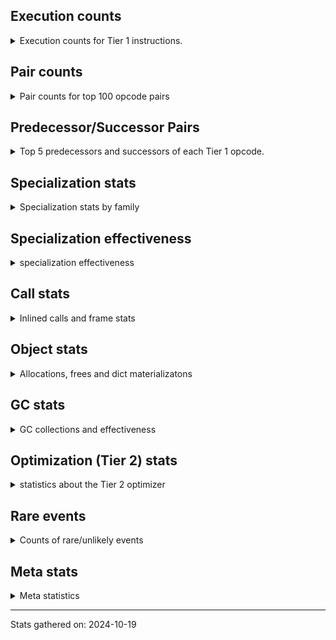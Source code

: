 ## Execution counts

<details>
<summary> Execution counts for Tier 1 instructions. </summary>


The "miss ratio" column shows the percentage of times the instruction
executed that it deoptimized. When this happens, the base unspecialized
instruction is not counted.

<table>
<thead>
<tr>
<th align="left">Name</th>
<th align="right">Base Count</th>
<th align="right">Head Count</th>
<th align="right">Change</th>
</tr>
</thead>
<tbody>
<tr>
<td align="left">CALL_BUILTIN_O</td>
<td align="right">79,769</td>
<td align="right">79,464</td>
<td align="right">-0.4%</td>
</tr>
<tr>
<td align="left">TO_BOOL_LIST</td>
<td align="right">61,683</td>
<td align="right">61,482</td>
<td align="right">-0.3%</td>
</tr>
<tr>
<td align="left">COMPARE_OP_FLOAT</td>
<td align="right">360,599</td>
<td align="right">359,479</td>
<td align="right">-0.3%</td>
</tr>
<tr>
<td align="left">BINARY_OP_MULTIPLY_FLOAT</td>
<td align="right">12,766</td>
<td align="right">12,733</td>
<td align="right">-0.3%</td>
</tr>
<tr>
<td align="left">BINARY_SUBSCR_LIST_INT</td>
<td align="right">110,655</td>
<td align="right">110,469</td>
<td align="right">-0.2%</td>
</tr>
<tr>
<td align="left">CALL_BOUND_METHOD_EXACT_ARGS</td>
<td align="right">183,551</td>
<td align="right">183,726</td>
<td align="right">0.1%</td>
</tr>
<tr>
<td align="left">BINARY_OP_SUBTRACT_FLOAT</td>
<td align="right">85,602</td>
<td align="right">85,540</td>
<td align="right">-0.1%</td>
</tr>
<tr>
<td align="left">COMPARE_OP</td>
<td align="right">178,450</td>
<td align="right">178,348</td>
<td align="right">-0.1%</td>
</tr>
<tr>
<td align="left">CALL_ISINSTANCE</td>
<td align="right">2,238,049</td>
<td align="right">2,236,832</td>
<td align="right">-0.1%</td>
</tr>
<tr>
<td align="left">FOR_ITER_LIST</td>
<td align="right">1,007,938</td>
<td align="right">1,008,463</td>
<td align="right">0.1%</td>
</tr>
<tr>
<td align="left">LOAD_ATTR_SLOT</td>
<td align="right">4,313,707</td>
<td align="right">4,311,695</td>
<td align="right">-0.0%</td>
</tr>
<tr>
<td align="left">BINARY_OP_ADD_FLOAT</td>
<td align="right">121,547</td>
<td align="right">121,602</td>
<td align="right">0.0%</td>
</tr>
<tr>
<td align="left">CALL_LIST_APPEND</td>
<td align="right">267,038</td>
<td align="right">267,135</td>
<td align="right">0.0%</td>
</tr>
<tr>
<td align="left">CALL_BUILTIN_CLASS</td>
<td align="right">270,141</td>
<td align="right">270,217</td>
<td align="right">0.0%</td>
</tr>
<tr>
<td align="left">GET_ITER</td>
<td align="right">762,690</td>
<td align="right">762,901</td>
<td align="right">0.0%</td>
</tr>
<tr>
<td align="left">BINARY_OP_SUBTRACT_INT</td>
<td align="right">891,727</td>
<td align="right">891,481</td>
<td align="right">-0.0%</td>
</tr>
<tr>
<td align="left">FOR_ITER_RANGE</td>
<td align="right">490,879</td>
<td align="right">491,005</td>
<td align="right">0.0%</td>
</tr>
<tr>
<td align="left">INTERPRETER_EXIT</td>
<td align="right">5,284,254</td>
<td align="right">5,283,111</td>
<td align="right">-0.0%</td>
</tr>
<tr>
<td align="left">JUMP_FORWARD</td>
<td align="right">806,430</td>
<td align="right">806,603</td>
<td align="right">0.0%</td>
</tr>
<tr>
<td align="left">TO_BOOL_INT</td>
<td align="right">955,980</td>
<td align="right">956,184</td>
<td align="right">0.0%</td>
</tr>
<tr>
<td align="left">BINARY_OP</td>
<td align="right">1,183,659</td>
<td align="right">1,183,899</td>
<td align="right">0.0%</td>
</tr>
<tr>
<td align="left">CHECK_EXC_MATCH</td>
<td align="right">448,568</td>
<td align="right">448,658</td>
<td align="right">0.0%</td>
</tr>
<tr>
<td align="left">CALL_KW_NON_PY</td>
<td align="right">155,044</td>
<td align="right">155,071</td>
<td align="right">0.0%</td>
</tr>
<tr>
<td align="left">POP_EXCEPT</td>
<td align="right">458,673</td>
<td align="right">458,744</td>
<td align="right">0.0%</td>
</tr>
<tr>
<td align="left">UNPACK_SEQUENCE_TWO_TUPLE</td>
<td align="right">962,521</td>
<td align="right">962,668</td>
<td align="right">0.0%</td>
</tr>
<tr>
<td align="left">JUMP_BACKWARD_NO_INTERRUPT</td>
<td align="right">190,564</td>
<td align="right">190,593</td>
<td align="right">0.0%</td>
</tr>
<tr>
<td align="left">PUSH_EXC_INFO</td>
<td align="right">458,833</td>
<td align="right">458,902</td>
<td align="right">0.0%</td>
</tr>
<tr>
<td align="left">TO_BOOL</td>
<td align="right">1,348,429</td>
<td align="right">1,348,620</td>
<td align="right">0.0%</td>
</tr>
<tr>
<td align="left">LOAD_GLOBAL_BUILTIN</td>
<td align="right">7,581,271</td>
<td align="right">7,580,329</td>
<td align="right">-0.0%</td>
</tr>
<tr>
<td align="left">STORE_FAST_STORE_FAST</td>
<td align="right">1,203,761</td>
<td align="right">1,203,908</td>
<td align="right">0.0%</td>
</tr>
<tr>
<td align="left">CALL_LEN</td>
<td align="right">1,162,557</td>
<td align="right">1,162,693</td>
<td align="right">0.0%</td>
</tr>
<tr>
<td align="left">LOAD_GLOBAL_MODULE</td>
<td align="right">11,094,776</td>
<td align="right">11,093,538</td>
<td align="right">-0.0%</td>
</tr>
<tr>
<td align="left">LOAD_SPECIAL</td>
<td align="right">504,768</td>
<td align="right">504,822</td>
<td align="right">0.0%</td>
</tr>
<tr>
<td align="left">JUMP_BACKWARD</td>
<td align="right">2,135,854</td>
<td align="right">2,136,079</td>
<td align="right">0.0%</td>
</tr>
<tr>
<td align="left">DELETE_FAST</td>
<td align="right">238,604</td>
<td align="right">238,629</td>
<td align="right">0.0%</td>
</tr>
<tr>
<td align="left">TO_BOOL_BOOL</td>
<td align="right">9,989,068</td>
<td align="right">9,988,131</td>
<td align="right">-0.0%</td>
</tr>
<tr>
<td align="left">RETURN_VALUE</td>
<td align="right">11,857,580</td>
<td align="right">11,856,487</td>
<td align="right">-0.0%</td>
</tr>
<tr>
<td align="left">BUILD_LIST</td>
<td align="right">1,235,805</td>
<td align="right">1,235,913</td>
<td align="right">0.0%</td>
</tr>
<tr>
<td align="left">STORE_FAST</td>
<td align="right">12,601,022</td>
<td align="right">12,602,049</td>
<td align="right">0.0%</td>
</tr>
<tr>
<td align="left">CALL_METHOD_DESCRIPTOR_FAST_WITH_KEYWORDS</td>
<td align="right">724,087</td>
<td align="right">724,142</td>
<td align="right">0.0%</td>
</tr>
<tr>
<td align="left">CALL_INTRINSIC_1</td>
<td align="right">663,678</td>
<td align="right">663,728</td>
<td align="right">0.0%</td>
</tr>
<tr>
<td align="left">LIST_EXTEND</td>
<td align="right">675,698</td>
<td align="right">675,748</td>
<td align="right">0.0%</td>
</tr>
<tr>
<td align="left">CALL_FUNCTION_EX</td>
<td align="right">1,083,562</td>
<td align="right">1,083,639</td>
<td align="right">0.0%</td>
</tr>
<tr>
<td align="left">LOAD_ATTR</td>
<td align="right">3,355,458</td>
<td align="right">3,355,669</td>
<td align="right">0.0%</td>
</tr>
<tr>
<td align="left">NOP</td>
<td align="right">3,903,745</td>
<td align="right">3,903,974</td>
<td align="right">0.0%</td>
</tr>
<tr>
<td align="left">SWAP</td>
<td align="right">2,134,668</td>
<td align="right">2,134,545</td>
<td align="right">-0.0%</td>
</tr>
<tr>
<td align="left">LOAD_ATTR_METHOD_NO_DICT</td>
<td align="right">5,412,170</td>
<td align="right">5,412,475</td>
<td align="right">0.0%</td>
</tr>
<tr>
<td align="left">MAKE_CELL</td>
<td align="right">428,327</td>
<td align="right">428,351</td>
<td align="right">0.0%</td>
</tr>
<tr>
<td align="left">POP_JUMP_IF_FALSE</td>
<td align="right">15,279,788</td>
<td align="right">15,278,953</td>
<td align="right">-0.0%</td>
</tr>
<tr>
<td align="left">LOAD_DEREF</td>
<td align="right">2,112,149</td>
<td align="right">2,112,263</td>
<td align="right">0.0%</td>
</tr>
<tr>
<td align="left">POP_JUMP_IF_TRUE</td>
<td align="right">4,694,260</td>
<td align="right">4,694,492</td>
<td align="right">0.0%</td>
</tr>
<tr>
<td align="left">LOAD_ATTR_MODULE</td>
<td align="right">3,189,222</td>
<td align="right">3,189,066</td>
<td align="right">-0.0%</td>
</tr>
<tr>
<td align="left">COPY_FREE_VARS</td>
<td align="right">774,592</td>
<td align="right">774,629</td>
<td align="right">0.0%</td>
</tr>
<tr>
<td align="left">FOR_ITER</td>
<td align="right">465,435</td>
<td align="right">465,457</td>
<td align="right">0.0%</td>
</tr>
<tr>
<td align="left">CALL_PY_GENERAL</td>
<td align="right">1,185,828</td>
<td align="right">1,185,882</td>
<td align="right">0.0%</td>
</tr>
<tr>
<td align="left">RETURN_CONST</td>
<td align="right">7,961,653</td>
<td align="right">7,961,972</td>
<td align="right">0.0%</td>
</tr>
<tr>
<td align="left">POP_TOP</td>
<td align="right">10,314,806</td>
<td align="right">10,315,209</td>
<td align="right">0.0%</td>
</tr>
<tr>
<td align="left">PUSH_NULL</td>
<td align="right">3,574,869</td>
<td align="right">3,574,735</td>
<td align="right">-0.0%</td>
</tr>
<tr>
<td align="left">RESUME_CHECK</td>
<td align="right">20,363,827</td>
<td align="right">20,363,086</td>
<td align="right">-0.0%</td>
</tr>
<tr>
<td align="left">CALL_METHOD_DESCRIPTOR_FAST</td>
<td align="right">1,326,029</td>
<td align="right">1,326,071</td>
<td align="right">0.0%</td>
</tr>
<tr>
<td align="left">LOAD_ATTR_METHOD_WITH_VALUES</td>
<td align="right">11,471,091</td>
<td align="right">11,471,411</td>
<td align="right">0.0%</td>
</tr>
<tr>
<td align="left">STORE_ATTR_INSTANCE_VALUE</td>
<td align="right">8,185,909</td>
<td align="right">8,185,712</td>
<td align="right">-0.0%</td>
</tr>
<tr>
<td align="left">BINARY_OP_ADD_INT</td>
<td align="right">1,126,524</td>
<td align="right">1,126,551</td>
<td align="right">0.0%</td>
</tr>
<tr>
<td align="left">BINARY_SUBSCR_DICT</td>
<td align="right">902,874</td>
<td align="right">902,895</td>
<td align="right">0.0%</td>
</tr>
<tr>
<td align="left">SET_FUNCTION_ATTRIBUTE</td>
<td align="right">216,203</td>
<td align="right">216,198</td>
<td align="right">-0.0%</td>
</tr>
<tr>
<td align="left">LOAD_FAST</td>
<td align="right">80,442,923</td>
<td align="right">80,441,069</td>
<td align="right">-0.0%</td>
</tr>
<tr>
<td align="left">CALL_BUILTIN_FAST_WITH_KEYWORDS</td>
<td align="right">349,829</td>
<td align="right">349,837</td>
<td align="right">0.0%</td>
</tr>
<tr>
<td align="left">STORE_ATTR_SLOT</td>
<td align="right">3,640,725</td>
<td align="right">3,640,802</td>
<td align="right">0.0%</td>
</tr>
<tr>
<td align="left">CALL_METHOD_DESCRIPTOR_NOARGS</td>
<td align="right">2,076,324</td>
<td align="right">2,076,367</td>
<td align="right">0.0%</td>
</tr>
<tr>
<td align="left">BUILD_TUPLE</td>
<td align="right">1,406,403</td>
<td align="right">1,406,432</td>
<td align="right">0.0%</td>
</tr>
<tr>
<td align="left">COPY</td>
<td align="right">2,796,940</td>
<td align="right">2,796,887</td>
<td align="right">-0.0%</td>
</tr>
<tr>
<td align="left">CALL_PY_EXACT_ARGS</td>
<td align="right">12,077,007</td>
<td align="right">12,077,210</td>
<td align="right">0.0%</td>
</tr>
<tr>
<td align="left">LOAD_FAST_LOAD_FAST</td>
<td align="right">10,403,229</td>
<td align="right">10,403,377</td>
<td align="right">0.0%</td>
</tr>
<tr>
<td align="left">POP_JUMP_IF_NOT_NONE</td>
<td align="right">1,731,184</td>
<td align="right">1,731,160</td>
<td align="right">-0.0%</td>
</tr>
<tr>
<td align="left">COMPARE_OP_INT</td>
<td align="right">3,683,306</td>
<td align="right">3,683,356</td>
<td align="right">0.0%</td>
</tr>
<tr>
<td align="left">CALL_NON_PY_GENERAL</td>
<td align="right">4,969,753</td>
<td align="right">4,969,687</td>
<td align="right">-0.0%</td>
</tr>
<tr>
<td align="left">MAKE_FUNCTION</td>
<td align="right">420,363</td>
<td align="right">420,358</td>
<td align="right">-0.0%</td>
</tr>
<tr>
<td align="left">LOAD_ATTR_INSTANCE_VALUE</td>
<td align="right">28,225,902</td>
<td align="right">28,225,634</td>
<td align="right">-0.0%</td>
</tr>
<tr>
<td align="left">LOAD_ATTR_CLASS_WITH_METACLASS_CHECK</td>
<td align="right">326,967</td>
<td align="right">326,970</td>
<td align="right">0.0%</td>
</tr>
<tr>
<td align="left">TO_BOOL_NONE</td>
<td align="right">1,428,468</td>
<td align="right">1,428,455</td>
<td align="right">-0.0%</td>
</tr>
<tr>
<td align="left">CALL_METHOD_DESCRIPTOR_O</td>
<td align="right">971,710</td>
<td align="right">971,702</td>
<td align="right">-0.0%</td>
</tr>
<tr>
<td align="left">POP_JUMP_IF_NONE</td>
<td align="right">5,708,394</td>
<td align="right">5,708,413</td>
<td align="right">0.0%</td>
</tr>
<tr>
<td align="left">LOAD_CONST</td>
<td align="right">17,068,834</td>
<td align="right">17,068,874</td>
<td align="right">0.0%</td>
</tr>
<tr>
<td align="left">CALL_BUILTIN_FAST</td>
<td align="right">1,763,080</td>
<td align="right">1,763,080</td>
<td align="right">0.0%</td>
</tr>
<tr>
<td align="left">BUILD_MAP</td>
<td align="right">804,800</td>
<td align="right">804,800</td>
<td align="right">0.0%</td>
</tr>
<tr>
<td align="left">LOAD_ATTR_CLASS</td>
<td align="right">769,420</td>
<td align="right">769,420</td>
<td align="right">0.0%</td>
</tr>
<tr>
<td align="left">IS_OP</td>
<td align="right">676,360</td>
<td align="right">676,360</td>
<td align="right">0.0%</td>
</tr>
<tr>
<td align="left">CONTAINS_OP</td>
<td align="right">655,180</td>
<td align="right">655,180</td>
<td align="right">0.0%</td>
</tr>
<tr>
<td align="left">YIELD_VALUE</td>
<td align="right">576,300</td>
<td align="right">576,300</td>
<td align="right">0.0%</td>
</tr>
<tr>
<td align="left">STORE_SUBSCR_DICT</td>
<td align="right">565,280</td>
<td align="right">565,280</td>
<td align="right">0.0%</td>
</tr>
<tr>
<td align="left">BINARY_SUBSCR</td>
<td align="right">558,620</td>
<td align="right">558,620</td>
<td align="right">0.0%</td>
</tr>
<tr>
<td align="left">STORE_ATTR</td>
<td align="right">540,380</td>
<td align="right">540,380</td>
<td align="right">0.0%</td>
</tr>
<tr>
<td align="left">GET_AWAITABLE</td>
<td align="right">480,000</td>
<td align="right">480,000</td>
<td align="right">0.0%</td>
</tr>
<tr>
<td align="left">DICT_MERGE</td>
<td align="right">479,560</td>
<td align="right">479,560</td>
<td align="right">0.0%</td>
</tr>
<tr>
<td align="left">END_SEND</td>
<td align="right">468,000</td>
<td align="right">468,000</td>
<td align="right">0.0%</td>
</tr>
<tr>
<td align="left">BINARY_SUBSCR_GETITEM</td>
<td align="right">420,620</td>
<td align="right">420,620</td>
<td align="right">0.0%</td>
</tr>
<tr>
<td align="left">BINARY_SLICE</td>
<td align="right">409,020</td>
<td align="right">409,020</td>
<td align="right">0.0%</td>
</tr>
<tr>
<td align="left">LOAD_ATTR_NONDESCRIPTOR_WITH_VALUES</td>
<td align="right">383,840</td>
<td align="right">383,840</td>
<td align="right">0.0%</td>
</tr>
<tr>
<td align="left">SEND</td>
<td align="right">350,220</td>
<td align="right">350,220</td>
<td align="right">0.0%</td>
</tr>
<tr>
<td align="left">EXIT_INIT_CHECK</td>
<td align="right">348,900</td>
<td align="right">348,900</td>
<td align="right">0.0%</td>
</tr>
<tr>
<td align="left">CALL_ALLOC_AND_ENTER_INIT</td>
<td align="right">348,900</td>
<td align="right">348,900</td>
<td align="right">0.0%</td>
</tr>
<tr>
<td align="left">RETURN_GENERATOR</td>
<td align="right">348,340</td>
<td align="right">348,340</td>
<td align="right">0.0%</td>
</tr>
<tr>
<td align="left">CALL_KW_PY</td>
<td align="right">324,460</td>
<td align="right">324,460</td>
<td align="right">0.0%</td>
</tr>
<tr>
<td align="left">SEND_GEN</td>
<td align="right">299,800</td>
<td align="right">299,800</td>
<td align="right">0.0%</td>
</tr>
<tr>
<td align="left">TO_BOOL_STR</td>
<td align="right">290,940</td>
<td align="right">290,940</td>
<td align="right">0.0%</td>
</tr>
<tr>
<td align="left">COMPARE_OP_STR</td>
<td align="right">278,200</td>
<td align="right">278,200</td>
<td align="right">0.0%</td>
</tr>
<tr>
<td align="left">FOR_ITER_GEN</td>
<td align="right">275,940</td>
<td align="right">275,940</td>
<td align="right">0.0%</td>
</tr>
<tr>
<td align="left">STORE_SUBSCR</td>
<td align="right">242,960</td>
<td align="right">242,960</td>
<td align="right">0.0%</td>
</tr>
<tr>
<td align="left">BINARY_OP_ADD_UNICODE</td>
<td align="right">228,920</td>
<td align="right">228,920</td>
<td align="right">0.0%</td>
</tr>
<tr>
<td align="left">STORE_FAST_LOAD_FAST</td>
<td align="right">218,700</td>
<td align="right">218,700</td>
<td align="right">0.0%</td>
</tr>
<tr>
<td align="left">EXTENDED_ARG</td>
<td align="right">206,340</td>
<td align="right">206,340</td>
<td align="right">0.0%</td>
</tr>
<tr>
<td align="left">BINARY_SUBSCR_TUPLE_INT</td>
<td align="right">205,360</td>
<td align="right">205,360</td>
<td align="right">0.0%</td>
</tr>
<tr>
<td align="left">CALL_TYPE_1</td>
<td align="right">204,420</td>
<td align="right">204,420</td>
<td align="right">0.0%</td>
</tr>
<tr>
<td align="left">LOAD_SUPER_ATTR_METHOD</td>
<td align="right">191,580</td>
<td align="right">191,580</td>
<td align="right">0.0%</td>
</tr>
<tr>
<td align="left">CONTAINS_OP_SET</td>
<td align="right">169,700</td>
<td align="right">169,700</td>
<td align="right">0.0%</td>
</tr>
<tr>
<td align="left">LOAD_ATTR_WITH_HINT</td>
<td align="right">143,960</td>
<td align="right">143,960</td>
<td align="right">0.0%</td>
</tr>
<tr>
<td align="left">DELETE_SUBSCR</td>
<td align="right">132,500</td>
<td align="right">132,500</td>
<td align="right">0.0%</td>
</tr>
<tr>
<td align="left">FOR_ITER_TUPLE</td>
<td align="right">123,340</td>
<td align="right">123,340</td>
<td align="right">0.0%</td>
</tr>
<tr>
<td align="left">STORE_DEREF</td>
<td align="right">121,760</td>
<td align="right">121,760</td>
<td align="right">0.0%</td>
</tr>
<tr>
<td align="left">LOAD_ATTR_PROPERTY</td>
<td align="right">120,700</td>
<td align="right">120,700</td>
<td align="right">0.0%</td>
</tr>
<tr>
<td align="left">LOAD_SUPER_ATTR_ATTR</td>
<td align="right">119,980</td>
<td align="right">119,980</td>
<td align="right">0.0%</td>
</tr>
<tr>
<td align="left">UNPACK_SEQUENCE_LIST</td>
<td align="right">119,960</td>
<td align="right">119,960</td>
<td align="right">0.0%</td>
</tr>
<tr>
<td align="left">CONTAINS_OP_DICT</td>
<td align="right">108,960</td>
<td align="right">108,960</td>
<td align="right">0.0%</td>
</tr>
<tr>
<td align="left">BINARY_SUBSCR_STR_INT</td>
<td align="right">108,800</td>
<td align="right">108,800</td>
<td align="right">0.0%</td>
</tr>
<tr>
<td align="left">LOAD_FAST_CHECK</td>
<td align="right">96,800</td>
<td align="right">96,800</td>
<td align="right">0.0%</td>
</tr>
<tr>
<td align="left">UNPACK_SEQUENCE_TUPLE</td>
<td align="right">84,380</td>
<td align="right">84,380</td>
<td align="right">0.0%</td>
</tr>
<tr>
<td align="left">BUILD_SLICE</td>
<td align="right">84,000</td>
<td align="right">84,000</td>
<td align="right">0.0%</td>
</tr>
<tr>
<td align="left">LOAD_FAST_AND_CLEAR</td>
<td align="right">73,440</td>
<td align="right">73,440</td>
<td align="right">0.0%</td>
</tr>
<tr>
<td align="left">RERAISE</td>
<td align="right">72,020</td>
<td align="right">72,020</td>
<td align="right">0.0%</td>
</tr>
<tr>
<td align="left">FORMAT_SIMPLE</td>
<td align="right">60,320</td>
<td align="right">60,320</td>
<td align="right">0.0%</td>
</tr>
<tr>
<td align="left">CONVERT_VALUE</td>
<td align="right">60,320</td>
<td align="right">60,320</td>
<td align="right">0.0%</td>
</tr>
<tr>
<td align="left">UNARY_INVERT</td>
<td align="right">60,180</td>
<td align="right">60,180</td>
<td align="right">0.0%</td>
</tr>
<tr>
<td align="left">END_FOR</td>
<td align="right">59,980</td>
<td align="right">59,980</td>
<td align="right">0.0%</td>
</tr>
<tr>
<td align="left">CALL</td>
<td align="right">54,760</td>
<td align="right">54,760</td>
<td align="right">0.0%</td>
</tr>
<tr>
<td align="left">TO_BOOL_ALWAYS_TRUE</td>
<td align="right">48,300</td>
<td align="right">48,300</td>
<td align="right">0.0%</td>
</tr>
<tr>
<td align="left">CALL_BOUND_METHOD_GENERAL</td>
<td align="right">35,260</td>
<td align="right">35,260</td>
<td align="right">0.0%</td>
</tr>
<tr>
<td align="left">LOAD_GLOBAL</td>
<td align="right">28,740</td>
<td align="right">28,740</td>
<td align="right">0.0%</td>
</tr>
<tr>
<td align="left">BUILD_STRING</td>
<td align="right">24,160</td>
<td align="right">24,160</td>
<td align="right">0.0%</td>
</tr>
<tr>
<td align="left">RAISE_VARARGS</td>
<td align="right">24,120</td>
<td align="right">24,120</td>
<td align="right">0.0%</td>
</tr>
<tr>
<td align="left">LOAD_ATTR_METHOD_LAZY_DICT</td>
<td align="right">24,060</td>
<td align="right">24,060</td>
<td align="right">0.0%</td>
</tr>
<tr>
<td align="left">LIST_APPEND</td>
<td align="right">14,060</td>
<td align="right">14,060</td>
<td align="right">0.0%</td>
</tr>
<tr>
<td align="left">UNPACK_SEQUENCE</td>
<td align="right">13,980</td>
<td align="right">13,980</td>
<td align="right">0.0%</td>
</tr>
<tr>
<td align="left">UNARY_NOT</td>
<td align="right">12,140</td>
<td align="right">12,140</td>
<td align="right">0.0%</td>
</tr>
<tr>
<td align="left">BINARY_OP_MULTIPLY_INT</td>
<td align="right">12,080</td>
<td align="right">12,080</td>
<td align="right">0.0%</td>
</tr>
<tr>
<td align="left">BUILD_SET</td>
<td align="right">12,020</td>
<td align="right">12,020</td>
<td align="right">0.0%</td>
</tr>
<tr>
<td align="left">RESUME</td>
<td align="right">9,440</td>
<td align="right">9,440</td>
<td align="right">0.0%</td>
</tr>
<tr>
<td align="left">STORE_NAME</td>
<td align="right">5,940</td>
<td align="right">5,940</td>
<td align="right">0.0%</td>
</tr>
<tr>
<td align="left">CALL_KW</td>
<td align="right">1,560</td>
<td align="right">1,560</td>
<td align="right">0.0%</td>
</tr>
<tr>
<td align="left">IMPORT_FROM</td>
<td align="right">1,320</td>
<td align="right">1,320</td>
<td align="right">0.0%</td>
</tr>
<tr>
<td align="left">IMPORT_NAME</td>
<td align="right">1,300</td>
<td align="right">1,300</td>
<td align="right">0.0%</td>
</tr>
<tr>
<td align="left">LOAD_NAME</td>
<td align="right">1,140</td>
<td align="right">1,140</td>
<td align="right">0.0%</td>
</tr>
<tr>
<td align="left">LOAD_SUPER_ATTR</td>
<td align="right">820</td>
<td align="right">820</td>
<td align="right">0.0%</td>
</tr>
<tr>
<td align="left">CALL_STR_1</td>
<td align="right">460</td>
<td align="right">460</td>
<td align="right">0.0%</td>
</tr>
<tr>
<td align="left">LOAD_BUILD_CLASS</td>
<td align="right">280</td>
<td align="right">280</td>
<td align="right">0.0%</td>
</tr>
<tr>
<td align="left">LOAD_LOCALS</td>
<td align="right">260</td>
<td align="right">260</td>
<td align="right">0.0%</td>
</tr>
<tr>
<td align="left">STORE_SUBSCR_LIST_INT</td>
<td align="right">240</td>
<td align="right">240</td>
<td align="right">0.0%</td>
</tr>
<tr>
<td align="left">CALL_TUPLE_1</td>
<td align="right">160</td>
<td align="right">160</td>
<td align="right">0.0%</td>
</tr>
<tr>
<td align="left">BINARY_OP_INPLACE_ADD_UNICODE</td>
<td align="right">100</td>
<td align="right">100</td>
<td align="right">0.0%</td>
</tr>
<tr>
<td align="left">STORE_GLOBAL</td>
<td align="right">60</td>
<td align="right">60</td>
<td align="right">0.0%</td>
</tr>
<tr>
<td align="left">SET_UPDATE</td>
<td align="right">20</td>
<td align="right">20</td>
<td align="right">0.0%</td>
</tr>
</tbody>
</table>


</details>

## Pair counts

<details>
<summary> Pair counts for top 100 opcode pairs </summary>


Pairs of specialized operations that deoptimize and are then followed by
the corresponding unspecialized instruction are not counted as pairs.

Not included in comparative output.


</details>

## Predecessor/Successor Pairs

<details>
<summary> Top 5 predecessors and successors of each Tier 1 opcode. </summary>


This does not include the unspecialized instructions that occur after a
specialized instruction deoptimizes.

Not included in comparative output.


</details>

## Specialization stats

<details>
<summary> Specialization stats by family </summary>

### BINARY_OP

<details>
<summary> specialization stats for BINARY_OP family </summary>

<table>
<thead>
<tr>
<th align="left">Kind</th>
<th align="right">Base Count</th>
<th align="right">Base Ratio</th>
<th align="right">Head Count</th>
<th align="right">Head Ratio</th>
<th align="right">Change</th>
</tr>
</thead>
<tbody>
<tr>
<td align="left">
deferred
<details>
<summary>ⓘ</summary>

Lists the number of "deferred" (i.e. not specialized) instructions executed.
</details>
</td>
<td align="right">1,174,919</td>
<td align="right">32.1%</td>
<td align="right">1,175,162</td>
<td align="right">32.1%</td>
<td align="right">0.0%</td>
</tr>
<tr>
<td align="left">
hit
<details>
<summary>ⓘ</summary>

Specialized instructions that complete.
</details>
</td>
<td align="right">2,479,266</td>
<td align="right">67.7%</td>
<td align="right">2,479,007</td>
<td align="right">67.7%</td>
<td align="right">-0.0%</td>
</tr>
</tbody>
</table>

<table>
<thead>
<tr>
<th align="left">Success</th>
<th align="right">Base Count</th>
<th align="right">Base Ratio</th>
<th align="right">Head Count</th>
<th align="right">Head Ratio</th>
<th align="right">Change</th>
</tr>
</thead>
<tbody>
<tr>
<td align="left">Failure</td>
<td align="right">7,780</td>
<td align="right">89.0%</td>
<td align="right">7,777</td>
<td align="right">89.0%</td>
<td align="right">-0.0%</td>
</tr>
<tr>
<td align="left">Success</td>
<td align="right">960</td>
<td align="right">11.0%</td>
<td align="right">960</td>
<td align="right">11.0%</td>
<td align="right">0.0%</td>
</tr>
</tbody>
</table>

<table>
<thead>
<tr>
<th align="left">Failure kind</th>
<th align="right">Base Count</th>
<th align="right">Base Ratio</th>
<th align="right">Head Count</th>
<th align="right">Head Ratio</th>
<th align="right">Change</th>
</tr>
</thead>
<tbody>
<tr>
<td align="left">multiply different types</td>
<td align="right">80</td>
<td align="right">1.0%</td>
<td align="right">78</td>
<td align="right">1.0%</td>
<td align="right">-2.5%</td>
</tr>
<tr>
<td align="left">add different types</td>
<td align="right">440</td>
<td align="right">5.7%</td>
<td align="right">439</td>
<td align="right">5.6%</td>
<td align="right">-0.2%</td>
</tr>
<tr>
<td align="left">and int</td>
<td align="right">3,560</td>
<td align="right">45.8%</td>
<td align="right">3,560</td>
<td align="right">45.8%</td>
<td align="right">0.0%</td>
</tr>
<tr>
<td align="left">add other</td>
<td align="right">1,260</td>
<td align="right">16.2%</td>
<td align="right">1,260</td>
<td align="right">16.2%</td>
<td align="right">0.0%</td>
</tr>
<tr>
<td align="left">or</td>
<td align="right">1,240</td>
<td align="right">15.9%</td>
<td align="right">1,240</td>
<td align="right">15.9%</td>
<td align="right">0.0%</td>
</tr>
<tr>
<td align="left">remainder</td>
<td align="right">880</td>
<td align="right">11.3%</td>
<td align="right">880</td>
<td align="right">11.3%</td>
<td align="right">0.0%</td>
</tr>
<tr>
<td align="left">floor divide</td>
<td align="right">180</td>
<td align="right">2.3%</td>
<td align="right">180</td>
<td align="right">2.3%</td>
<td align="right">0.0%</td>
</tr>
<tr>
<td align="left">true divide other</td>
<td align="right">140</td>
<td align="right">1.8%</td>
<td align="right">140</td>
<td align="right">1.8%</td>
<td align="right">0.0%</td>
</tr>
</tbody>
</table>


</details>

### BINARY_SLICE

<details>
<summary> specialization stats for BINARY_SLICE family </summary>

<table>
<thead>
<tr>
<th align="left">Kind</th>
<th align="right">Base Count</th>
<th align="right">Base Ratio</th>
<th align="right">Head Count</th>
<th align="right">Head Ratio</th>
<th align="right">Change</th>
</tr>
</thead>
<tbody>
<tr>
<td align="left">
deferred
<details>
<summary>ⓘ</summary>

Lists the number of "deferred" (i.e. not specialized) instructions executed.
</details>
</td>
<td align="right">409,020</td>
<td align="right">100.0%</td>
<td align="right">409,020</td>
<td align="right">100.0%</td>
<td align="right">0.0%</td>
</tr>
</tbody>
</table>


</details>

### BINARY_SUBSCR

<details>
<summary> specialization stats for BINARY_SUBSCR family </summary>

<table>
<thead>
<tr>
<th align="left">Kind</th>
<th align="right">Base Count</th>
<th align="right">Base Ratio</th>
<th align="right">Head Count</th>
<th align="right">Head Ratio</th>
<th align="right">Change</th>
</tr>
</thead>
<tbody>
<tr>
<td align="left">
hit
<details>
<summary>ⓘ</summary>

Specialized instructions that complete.
</details>
</td>
<td align="right">1,746,529</td>
<td align="right">75.7%</td>
<td align="right">1,746,364</td>
<td align="right">75.7%</td>
<td align="right">-0.0%</td>
</tr>
<tr>
<td align="left">
deferred
<details>
<summary>ⓘ</summary>

Lists the number of "deferred" (i.e. not specialized) instructions executed.
</details>
</td>
<td align="right">554,500</td>
<td align="right">24.0%</td>
<td align="right">554,500</td>
<td align="right">24.0%</td>
<td align="right">0.0%</td>
</tr>
<tr>
<td align="left">
miss
<details>
<summary>ⓘ</summary>

Specialized instructions that deopt.
</details>
</td>
<td align="right">1,780</td>
<td align="right">0.1%</td>
<td align="right">1,780</td>
<td align="right">0.1%</td>
<td align="right">0.0%</td>
</tr>
</tbody>
</table>

<table>
<thead>
<tr>
<th align="left">Success</th>
<th align="right">Base Count</th>
<th align="right">Base Ratio</th>
<th align="right">Head Count</th>
<th align="right">Head Ratio</th>
<th align="right">Change</th>
</tr>
</thead>
<tbody>
<tr>
<td align="left">Success</td>
<td align="right">980</td>
<td align="right">23.7%</td>
<td align="right">980</td>
<td align="right">23.7%</td>
<td align="right">0.0%</td>
</tr>
<tr>
<td align="left">Failure</td>
<td align="right">3,160</td>
<td align="right">76.3%</td>
<td align="right">3,160</td>
<td align="right">76.3%</td>
<td align="right">0.0%</td>
</tr>
</tbody>
</table>

<table>
<thead>
<tr>
<th align="left">Failure kind</th>
<th align="right">Base Count</th>
<th align="right">Base Ratio</th>
<th align="right">Head Count</th>
<th align="right">Head Ratio</th>
<th align="right">Change</th>
</tr>
</thead>
<tbody>
<tr>
<td align="left">buffer int</td>
<td align="right">2,460</td>
<td align="right">77.8%</td>
<td align="right">2,460</td>
<td align="right">77.8%</td>
<td align="right">0.0%</td>
</tr>
<tr>
<td align="left">string slice</td>
<td align="right">260</td>
<td align="right">8.2%</td>
<td align="right">260</td>
<td align="right">8.2%</td>
<td align="right">0.0%</td>
</tr>
<tr>
<td align="left">list slice</td>
<td align="right">220</td>
<td align="right">7.0%</td>
<td align="right">220</td>
<td align="right">7.0%</td>
<td align="right">0.0%</td>
</tr>
<tr>
<td align="left">other</td>
<td align="right">160</td>
<td align="right">5.1%</td>
<td align="right">160</td>
<td align="right">5.1%</td>
<td align="right">0.0%</td>
</tr>
<tr>
<td align="left">tuple slice</td>
<td align="right">60</td>
<td align="right">1.9%</td>
<td align="right">60</td>
<td align="right">1.9%</td>
<td align="right">0.0%</td>
</tr>
</tbody>
</table>


</details>

### CALL

<details>
<summary> specialization stats for CALL family </summary>

<table>
<thead>
<tr>
<th align="left">Kind</th>
<th align="right">Base Count</th>
<th align="right">Base Ratio</th>
<th align="right">Head Count</th>
<th align="right">Head Ratio</th>
<th align="right">Change</th>
</tr>
</thead>
<tbody>
<tr>
<td align="left">
miss
<details>
<summary>ⓘ</summary>

Specialized instructions that deopt.
</details>
</td>
<td align="right">260,672</td>
<td align="right">1.1%</td>
<td align="right">260,481</td>
<td align="right">1.1%</td>
<td align="right">-0.1%</td>
</tr>
<tr>
<td align="left">
hit
<details>
<summary>ⓘ</summary>

Specialized instructions that complete.
</details>
</td>
<td align="right">23,970,684</td>
<td align="right">98.7%</td>
<td align="right">23,970,352</td>
<td align="right">98.7%</td>
<td align="right">-0.0%</td>
</tr>
<tr>
<td align="left">
deferred
<details>
<summary>ⓘ</summary>

Lists the number of "deferred" (i.e. not specialized) instructions executed.
</details>
</td>
<td align="right">34,040</td>
<td align="right">0.1%</td>
<td align="right">34,040</td>
<td align="right">0.1%</td>
<td align="right">0.0%</td>
</tr>
</tbody>
</table>

<table>
<thead>
<tr>
<th align="left">Success</th>
<th align="right">Base Count</th>
<th align="right">Base Ratio</th>
<th align="right">Head Count</th>
<th align="right">Head Ratio</th>
<th align="right">Change</th>
</tr>
</thead>
<tbody>
<tr>
<td align="left">Success</td>
<td align="right">26,139</td>
<td align="right">99.4%</td>
<td align="right">26,131</td>
<td align="right">99.4%</td>
<td align="right">-0.0%</td>
</tr>
<tr>
<td align="left">Failure</td>
<td align="right">160</td>
<td align="right">0.6%</td>
<td align="right">160</td>
<td align="right">0.6%</td>
<td align="right">0.0%</td>
</tr>
</tbody>
</table>

<table>
<thead>
<tr>
<th align="left">Failure kind</th>
<th align="right">Base Count</th>
<th align="right">Base Ratio</th>
<th align="right">Head Count</th>
<th align="right">Head Ratio</th>
<th align="right">Change</th>
</tr>
</thead>
<tbody>
<tr>
<td align="left">out of versions</td>
<td align="right">160</td>
<td align="right">100.0%</td>
<td align="right">160</td>
<td align="right">100.0%</td>
<td align="right">0.0%</td>
</tr>
<tr>
<td align="left">init not inline values</td>
<td align="right">80</td>
<td align="right">50.0%</td>
<td align="right">80</td>
<td align="right">50.0%</td>
<td align="right">0.0%</td>
</tr>
<tr>
<td align="left">init not python</td>
<td align="right">20</td>
<td align="right">12.5%</td>
<td align="right">20</td>
<td align="right">12.5%</td>
<td align="right">0.0%</td>
</tr>
<tr>
<td align="left">init not simple</td>
<td align="right">20</td>
<td align="right">12.5%</td>
<td align="right">20</td>
<td align="right">12.5%</td>
<td align="right">0.0%</td>
</tr>
</tbody>
</table>


</details>

### CALL_KW

<details>
<summary> specialization stats for CALL_KW family </summary>

<table>
<thead>
<tr>
<th align="left">Kind</th>
<th align="right">Base Count</th>
<th align="right">Base Ratio</th>
<th align="right">Head Count</th>
<th align="right">Head Ratio</th>
<th align="right">Change</th>
</tr>
</thead>
<tbody>
<tr>
<td align="left">
deferred
<details>
<summary>ⓘ</summary>

Lists the number of "deferred" (i.e. not specialized) instructions executed.
</details>
</td>
<td align="right">820</td>
<td align="right">52.6%</td>
<td align="right">820</td>
<td align="right">52.6%</td>
<td align="right">0.0%</td>
</tr>
</tbody>
</table>


</details>

### COMPARE_OP

<details>
<summary> specialization stats for COMPARE_OP family </summary>

<table>
<thead>
<tr>
<th align="left">Kind</th>
<th align="right">Base Count</th>
<th align="right">Base Ratio</th>
<th align="right">Head Count</th>
<th align="right">Head Ratio</th>
<th align="right">Change</th>
</tr>
</thead>
<tbody>
<tr>
<td align="left">
miss
<details>
<summary>ⓘ</summary>

Specialized instructions that deopt.
</details>
</td>
<td align="right">946</td>
<td align="right">0.0%</td>
<td align="right">913</td>
<td align="right">0.0%</td>
<td align="right">-3.5%</td>
</tr>
<tr>
<td align="left">
deferred
<details>
<summary>ⓘ</summary>

Lists the number of "deferred" (i.e. not specialized) instructions executed.
</details>
</td>
<td align="right">174,649</td>
<td align="right">3.9%</td>
<td align="right">174,553</td>
<td align="right">3.9%</td>
<td align="right">-0.1%</td>
</tr>
<tr>
<td align="left">
hit
<details>
<summary>ⓘ</summary>

Specialized instructions that complete.
</details>
</td>
<td align="right">4,321,159</td>
<td align="right">96.0%</td>
<td align="right">4,320,122</td>
<td align="right">96.0%</td>
<td align="right">-0.0%</td>
</tr>
</tbody>
</table>

<table>
<thead>
<tr>
<th align="left">Success</th>
<th align="right">Base Count</th>
<th align="right">Base Ratio</th>
<th align="right">Head Count</th>
<th align="right">Head Ratio</th>
<th align="right">Change</th>
</tr>
</thead>
<tbody>
<tr>
<td align="left">Failure</td>
<td align="right">1,881</td>
<td align="right">49.5%</td>
<td align="right">1,875</td>
<td align="right">49.4%</td>
<td align="right">-0.3%</td>
</tr>
<tr>
<td align="left">Success</td>
<td align="right">1,921</td>
<td align="right">50.5%</td>
<td align="right">1,920</td>
<td align="right">50.6%</td>
<td align="right">-0.1%</td>
</tr>
</tbody>
</table>

<table>
<thead>
<tr>
<th align="left">Failure kind</th>
<th align="right">Base Count</th>
<th align="right">Base Ratio</th>
<th align="right">Head Count</th>
<th align="right">Head Ratio</th>
<th align="right">Change</th>
</tr>
</thead>
<tbody>
<tr>
<td align="left">float long</td>
<td align="right">261</td>
<td align="right">13.9%</td>
<td align="right">255</td>
<td align="right">13.6%</td>
<td align="right">-2.3%</td>
</tr>
<tr>
<td align="left">different types</td>
<td align="right">480</td>
<td align="right">25.5%</td>
<td align="right">480</td>
<td align="right">25.6%</td>
<td align="right">0.0%</td>
</tr>
<tr>
<td align="left">bytes</td>
<td align="right">360</td>
<td align="right">19.1%</td>
<td align="right">360</td>
<td align="right">19.2%</td>
<td align="right">0.0%</td>
</tr>
<tr>
<td align="left">other</td>
<td align="right">340</td>
<td align="right">18.1%</td>
<td align="right">340</td>
<td align="right">18.1%</td>
<td align="right">0.0%</td>
</tr>
<tr>
<td align="left">tuple</td>
<td align="right">180</td>
<td align="right">9.6%</td>
<td align="right">180</td>
<td align="right">9.6%</td>
<td align="right">0.0%</td>
</tr>
<tr>
<td align="left">big int</td>
<td align="right">160</td>
<td align="right">8.5%</td>
<td align="right">160</td>
<td align="right">8.5%</td>
<td align="right">0.0%</td>
</tr>
<tr>
<td align="left">baseobject</td>
<td align="right">60</td>
<td align="right">3.2%</td>
<td align="right">60</td>
<td align="right">3.2%</td>
<td align="right">0.0%</td>
</tr>
<tr>
<td align="left">bool</td>
<td align="right">40</td>
<td align="right">2.1%</td>
<td align="right">40</td>
<td align="right">2.1%</td>
<td align="right">0.0%</td>
</tr>
</tbody>
</table>


</details>

### CONTAINS_OP

<details>
<summary> specialization stats for CONTAINS_OP family </summary>

<table>
<thead>
<tr>
<th align="left">Kind</th>
<th align="right">Base Count</th>
<th align="right">Base Ratio</th>
<th align="right">Head Count</th>
<th align="right">Head Ratio</th>
<th align="right">Change</th>
</tr>
</thead>
<tbody>
<tr>
<td align="left">
deferred
<details>
<summary>ⓘ</summary>

Lists the number of "deferred" (i.e. not specialized) instructions executed.
</details>
</td>
<td align="right">650,380</td>
<td align="right">69.6%</td>
<td align="right">650,380</td>
<td align="right">69.6%</td>
<td align="right">0.0%</td>
</tr>
<tr>
<td align="left">
hit
<details>
<summary>ⓘ</summary>

Specialized instructions that complete.
</details>
</td>
<td align="right">278,660</td>
<td align="right">29.8%</td>
<td align="right">278,660</td>
<td align="right">29.8%</td>
<td align="right">0.0%</td>
</tr>
</tbody>
</table>

<table>
<thead>
<tr>
<th align="left">Success</th>
<th align="right">Base Count</th>
<th align="right">Base Ratio</th>
<th align="right">Head Count</th>
<th align="right">Head Ratio</th>
<th align="right">Change</th>
</tr>
</thead>
<tbody>
<tr>
<td align="left">Success</td>
<td align="right">400</td>
<td align="right">8.3%</td>
<td align="right">400</td>
<td align="right">8.3%</td>
<td align="right">0.0%</td>
</tr>
<tr>
<td align="left">Failure</td>
<td align="right">4,400</td>
<td align="right">91.7%</td>
<td align="right">4,400</td>
<td align="right">91.7%</td>
<td align="right">0.0%</td>
</tr>
</tbody>
</table>

<table>
<thead>
<tr>
<th align="left">Failure kind</th>
<th align="right">Base Count</th>
<th align="right">Base Ratio</th>
<th align="right">Head Count</th>
<th align="right">Head Ratio</th>
<th align="right">Change</th>
</tr>
</thead>
<tbody>
<tr>
<td align="left">tuple</td>
<td align="right">2,380</td>
<td align="right">54.1%</td>
<td align="right">2,380</td>
<td align="right">54.1%</td>
<td align="right">0.0%</td>
</tr>
<tr>
<td align="left">other</td>
<td align="right">1,460</td>
<td align="right">33.2%</td>
<td align="right">1,460</td>
<td align="right">33.2%</td>
<td align="right">0.0%</td>
</tr>
<tr>
<td align="left">str</td>
<td align="right">500</td>
<td align="right">11.4%</td>
<td align="right">500</td>
<td align="right">11.4%</td>
<td align="right">0.0%</td>
</tr>
<tr>
<td align="left">list</td>
<td align="right">60</td>
<td align="right">1.4%</td>
<td align="right">60</td>
<td align="right">1.4%</td>
<td align="right">0.0%</td>
</tr>
</tbody>
</table>


</details>

### FOR_ITER

<details>
<summary> specialization stats for FOR_ITER family </summary>

<table>
<thead>
<tr>
<th align="left">Kind</th>
<th align="right">Base Count</th>
<th align="right">Base Ratio</th>
<th align="right">Head Count</th>
<th align="right">Head Ratio</th>
<th align="right">Change</th>
</tr>
</thead>
<tbody>
<tr>
<td align="left">
hit
<details>
<summary>ⓘ</summary>

Specialized instructions that complete.
</details>
</td>
<td align="right">1,898,097</td>
<td align="right">80.3%</td>
<td align="right">1,898,748</td>
<td align="right">80.3%</td>
<td align="right">0.0%</td>
</tr>
<tr>
<td align="left">
deferred
<details>
<summary>ⓘ</summary>

Lists the number of "deferred" (i.e. not specialized) instructions executed.
</details>
</td>
<td align="right">461,795</td>
<td align="right">19.5%</td>
<td align="right">461,817</td>
<td align="right">19.5%</td>
<td align="right">0.0%</td>
</tr>
</tbody>
</table>

<table>
<thead>
<tr>
<th align="left">Success</th>
<th align="right">Base Count</th>
<th align="right">Base Ratio</th>
<th align="right">Head Count</th>
<th align="right">Head Ratio</th>
<th align="right">Change</th>
</tr>
</thead>
<tbody>
<tr>
<td align="left">Success</td>
<td align="right">1,000</td>
<td align="right">27.5%</td>
<td align="right">1,000</td>
<td align="right">27.5%</td>
<td align="right">0.0%</td>
</tr>
<tr>
<td align="left">Failure</td>
<td align="right">2,640</td>
<td align="right">72.5%</td>
<td align="right">2,640</td>
<td align="right">72.5%</td>
<td align="right">0.0%</td>
</tr>
</tbody>
</table>

<table>
<thead>
<tr>
<th align="left">Failure kind</th>
<th align="right">Base Count</th>
<th align="right">Base Ratio</th>
<th align="right">Head Count</th>
<th align="right">Head Ratio</th>
<th align="right">Change</th>
</tr>
</thead>
<tbody>
<tr>
<td align="left">dict items</td>
<td align="right">1,360</td>
<td align="right">51.5%</td>
<td align="right">1,360</td>
<td align="right">51.5%</td>
<td align="right">0.0%</td>
</tr>
<tr>
<td align="left">enumerate</td>
<td align="right">420</td>
<td align="right">15.9%</td>
<td align="right">420</td>
<td align="right">15.9%</td>
<td align="right">0.0%</td>
</tr>
<tr>
<td align="left">dict keys</td>
<td align="right">240</td>
<td align="right">9.1%</td>
<td align="right">240</td>
<td align="right">9.1%</td>
<td align="right">0.0%</td>
</tr>
<tr>
<td align="left">other</td>
<td align="right">180</td>
<td align="right">6.8%</td>
<td align="right">180</td>
<td align="right">6.8%</td>
<td align="right">0.0%</td>
</tr>
<tr>
<td align="left">set</td>
<td align="right">160</td>
<td align="right">6.1%</td>
<td align="right">160</td>
<td align="right">6.1%</td>
<td align="right">0.0%</td>
</tr>
<tr>
<td align="left">bytes</td>
<td align="right">160</td>
<td align="right">6.1%</td>
<td align="right">160</td>
<td align="right">6.1%</td>
<td align="right">0.0%</td>
</tr>
<tr>
<td align="left">ascii string</td>
<td align="right">120</td>
<td align="right">4.5%</td>
<td align="right">120</td>
<td align="right">4.5%</td>
<td align="right">0.0%</td>
</tr>
</tbody>
</table>


</details>

### LOAD_ATTR

<details>
<summary> specialization stats for LOAD_ATTR family </summary>

<table>
<thead>
<tr>
<th align="left">Kind</th>
<th align="right">Base Count</th>
<th align="right">Base Ratio</th>
<th align="right">Head Count</th>
<th align="right">Head Ratio</th>
<th align="right">Change</th>
</tr>
</thead>
<tbody>
<tr>
<td align="left">
miss
<details>
<summary>ⓘ</summary>

Specialized instructions that deopt.
</details>
</td>
<td align="right">513,629</td>
<td align="right">0.9%</td>
<td align="right">513,743</td>
<td align="right">0.9%</td>
<td align="right">0.0%</td>
</tr>
<tr>
<td align="left">
deferred
<details>
<summary>ⓘ</summary>

Lists the number of "deferred" (i.e. not specialized) instructions executed.
</details>
</td>
<td align="right">3,290,958</td>
<td align="right">5.7%</td>
<td align="right">3,291,169</td>
<td align="right">5.7%</td>
<td align="right">0.0%</td>
</tr>
<tr>
<td align="left">
hit
<details>
<summary>ⓘ</summary>

Specialized instructions that complete.
</details>
</td>
<td align="right">53,867,410</td>
<td align="right">93.3%</td>
<td align="right">53,865,488</td>
<td align="right">93.3%</td>
<td align="right">-0.0%</td>
</tr>
</tbody>
</table>

<table>
<thead>
<tr>
<th align="left">Success</th>
<th align="right">Base Count</th>
<th align="right">Base Ratio</th>
<th align="right">Head Count</th>
<th align="right">Head Ratio</th>
<th align="right">Change</th>
</tr>
</thead>
<tbody>
<tr>
<td align="left">Success</td>
<td align="right">54,107</td>
<td align="right">73.1%</td>
<td align="right">54,112</td>
<td align="right">73.1%</td>
<td align="right">0.0%</td>
</tr>
<tr>
<td align="left">Failure</td>
<td align="right">19,920</td>
<td align="right">26.9%</td>
<td align="right">19,920</td>
<td align="right">26.9%</td>
<td align="right">0.0%</td>
</tr>
</tbody>
</table>

<table>
<thead>
<tr>
<th align="left">Failure kind</th>
<th align="right">Base Count</th>
<th align="right">Base Ratio</th>
<th align="right">Head Count</th>
<th align="right">Head Ratio</th>
<th align="right">Change</th>
</tr>
</thead>
<tbody>
<tr>
<td align="left">method</td>
<td align="right">8,180</td>
<td align="right">41.1%</td>
<td align="right">8,180</td>
<td align="right">41.1%</td>
<td align="right">0.0%</td>
</tr>
<tr>
<td align="left">overriding descriptor</td>
<td align="right">7,520</td>
<td align="right">37.8%</td>
<td align="right">7,520</td>
<td align="right">37.8%</td>
<td align="right">0.0%</td>
</tr>
<tr>
<td align="left">module attr not found</td>
<td align="right">1,280</td>
<td align="right">6.4%</td>
<td align="right">1,280</td>
<td align="right">6.4%</td>
<td align="right">0.0%</td>
</tr>
<tr>
<td align="left">non overriding descriptor</td>
<td align="right">1,220</td>
<td align="right">6.1%</td>
<td align="right">1,220</td>
<td align="right">6.1%</td>
<td align="right">0.0%</td>
</tr>
<tr>
<td align="left">class method obj</td>
<td align="right">460</td>
<td align="right">2.3%</td>
<td align="right">460</td>
<td align="right">2.3%</td>
<td align="right">0.0%</td>
</tr>
<tr>
<td align="left">non object slot</td>
<td align="right">380</td>
<td align="right">1.9%</td>
<td align="right">380</td>
<td align="right">1.9%</td>
<td align="right">0.0%</td>
</tr>
<tr>
<td align="left">overridden</td>
<td align="right">180</td>
<td align="right">0.9%</td>
<td align="right">180</td>
<td align="right">0.9%</td>
<td align="right">0.0%</td>
</tr>
<tr>
<td align="left">builtin class method</td>
<td align="right">160</td>
<td align="right">0.8%</td>
<td align="right">160</td>
<td align="right">0.8%</td>
<td align="right">0.0%</td>
</tr>
<tr>
<td align="left">metaclass attribute</td>
<td align="right">160</td>
<td align="right">0.8%</td>
<td align="right">160</td>
<td align="right">0.8%</td>
<td align="right">0.0%</td>
</tr>
<tr>
<td align="left">mutable class</td>
<td align="right">40</td>
<td align="right">0.2%</td>
<td align="right">40</td>
<td align="right">0.2%</td>
<td align="right">0.0%</td>
</tr>
</tbody>
</table>


</details>

### LOAD_GLOBAL

<details>
<summary> specialization stats for LOAD_GLOBAL family </summary>

<table>
<thead>
<tr>
<th align="left">Kind</th>
<th align="right">Base Count</th>
<th align="right">Base Ratio</th>
<th align="right">Head Count</th>
<th align="right">Head Ratio</th>
<th align="right">Change</th>
</tr>
</thead>
<tbody>
<tr>
<td align="left">
hit
<details>
<summary>ⓘ</summary>

Specialized instructions that complete.
</details>
</td>
<td align="right">18,673,287</td>
<td align="right">99.8%</td>
<td align="right">18,671,107</td>
<td align="right">99.8%</td>
<td align="right">-0.0%</td>
</tr>
<tr>
<td align="left">
deferred
<details>
<summary>ⓘ</summary>

Lists the number of "deferred" (i.e. not specialized) instructions executed.
</details>
</td>
<td align="right">14,760</td>
<td align="right">0.1%</td>
<td align="right">14,760</td>
<td align="right">0.1%</td>
<td align="right">0.0%</td>
</tr>
<tr>
<td align="left">
deopt
<details>
<summary>ⓘ</summary>

Specialized instructions that deopt.
</details>
</td>
<td align="right">760</td>
<td align="right">0.0%</td>
<td align="right">760</td>
<td align="right">0.0%</td>
<td align="right">0.0%</td>
</tr>
<tr>
<td align="left">
miss
<details>
<summary>ⓘ</summary>

Specialized instructions that deopt.
</details>
</td>
<td align="right">2,760</td>
<td align="right">0.0%</td>
<td align="right">2,760</td>
<td align="right">0.0%</td>
<td align="right">0.0%</td>
</tr>
</tbody>
</table>

<table>
<thead>
<tr>
<th align="left">Success</th>
<th align="right">Base Count</th>
<th align="right">Base Ratio</th>
<th align="right">Head Count</th>
<th align="right">Head Ratio</th>
<th align="right">Change</th>
</tr>
</thead>
<tbody>
<tr>
<td align="left">Success</td>
<td align="right">14,000</td>
<td align="right">100.0%</td>
<td align="right">14,000</td>
<td align="right">100.0%</td>
<td align="right">0.0%</td>
</tr>
<tr>
<td align="left">Failure</td>
<td align="right">0</td>
<td align="right">0.0%</td>
<td align="right">0</td>
<td align="right">0.0%</td>
<td align="right"></td>
</tr>
</tbody>
</table>


</details>

### LOAD_SUPER_ATTR

<details>
<summary> specialization stats for LOAD_SUPER_ATTR family </summary>

<table>
<thead>
<tr>
<th align="left">Kind</th>
<th align="right">Base Count</th>
<th align="right">Base Ratio</th>
<th align="right">Head Count</th>
<th align="right">Head Ratio</th>
<th align="right">Change</th>
</tr>
</thead>
<tbody>
<tr>
<td align="left">
deferred
<details>
<summary>ⓘ</summary>

Lists the number of "deferred" (i.e. not specialized) instructions executed.
</details>
</td>
<td align="right">460</td>
<td align="right">0.1%</td>
<td align="right">460</td>
<td align="right">0.1%</td>
<td align="right">0.0%</td>
</tr>
<tr>
<td align="left">
hit
<details>
<summary>ⓘ</summary>

Specialized instructions that complete.
</details>
</td>
<td align="right">311,560</td>
<td align="right">99.7%</td>
<td align="right">311,560</td>
<td align="right">99.7%</td>
<td align="right">0.0%</td>
</tr>
</tbody>
</table>

<table>
<thead>
<tr>
<th align="left">Success</th>
<th align="right">Base Count</th>
<th align="right">Base Ratio</th>
<th align="right">Head Count</th>
<th align="right">Head Ratio</th>
<th align="right">Change</th>
</tr>
</thead>
<tbody>
<tr>
<td align="left">Success</td>
<td align="right">360</td>
<td align="right">100.0%</td>
<td align="right">360</td>
<td align="right">100.0%</td>
<td align="right">0.0%</td>
</tr>
<tr>
<td align="left">Failure</td>
<td align="right">0</td>
<td align="right">0.0%</td>
<td align="right">0</td>
<td align="right">0.0%</td>
<td align="right"></td>
</tr>
</tbody>
</table>


</details>

### SEND

<details>
<summary> specialization stats for SEND family </summary>

<table>
<thead>
<tr>
<th align="left">Kind</th>
<th align="right">Base Count</th>
<th align="right">Base Ratio</th>
<th align="right">Head Count</th>
<th align="right">Head Ratio</th>
<th align="right">Change</th>
</tr>
</thead>
<tbody>
<tr>
<td align="left">
deferred
<details>
<summary>ⓘ</summary>

Lists the number of "deferred" (i.e. not specialized) instructions executed.
</details>
</td>
<td align="right">348,200</td>
<td align="right">53.6%</td>
<td align="right">348,200</td>
<td align="right">53.6%</td>
<td align="right">0.0%</td>
</tr>
<tr>
<td align="left">
hit
<details>
<summary>ⓘ</summary>

Specialized instructions that complete.
</details>
</td>
<td align="right">299,800</td>
<td align="right">46.1%</td>
<td align="right">299,800</td>
<td align="right">46.1%</td>
<td align="right">0.0%</td>
</tr>
</tbody>
</table>

<table>
<thead>
<tr>
<th align="left">Success</th>
<th align="right">Base Count</th>
<th align="right">Base Ratio</th>
<th align="right">Head Count</th>
<th align="right">Head Ratio</th>
<th align="right">Change</th>
</tr>
</thead>
<tbody>
<tr>
<td align="left">Success</td>
<td align="right">200</td>
<td align="right">9.9%</td>
<td align="right">200</td>
<td align="right">9.9%</td>
<td align="right">0.0%</td>
</tr>
<tr>
<td align="left">Failure</td>
<td align="right">1,820</td>
<td align="right">90.1%</td>
<td align="right">1,820</td>
<td align="right">90.1%</td>
<td align="right">0.0%</td>
</tr>
</tbody>
</table>

<table>
<thead>
<tr>
<th align="left">Failure kind</th>
<th align="right">Base Count</th>
<th align="right">Base Ratio</th>
<th align="right">Head Count</th>
<th align="right">Head Ratio</th>
<th align="right">Change</th>
</tr>
</thead>
<tbody>
<tr>
<td align="left">other</td>
<td align="right">1,820</td>
<td align="right">100.0%</td>
<td align="right">1,820</td>
<td align="right">100.0%</td>
<td align="right">0.0%</td>
</tr>
</tbody>
</table>


</details>

### STORE_ATTR

<details>
<summary> specialization stats for STORE_ATTR family </summary>

<table>
<thead>
<tr>
<th align="left">Kind</th>
<th align="right">Base Count</th>
<th align="right">Base Ratio</th>
<th align="right">Head Count</th>
<th align="right">Head Ratio</th>
<th align="right">Change</th>
</tr>
</thead>
<tbody>
<tr>
<td align="left">
miss
<details>
<summary>ⓘ</summary>

Specialized instructions that deopt.
</details>
</td>
<td align="right">687,353</td>
<td align="right">5.6%</td>
<td align="right">688,301</td>
<td align="right">5.6%</td>
<td align="right">0.1%</td>
</tr>
<tr>
<td align="left">
hit
<details>
<summary>ⓘ</summary>

Specialized instructions that complete.
</details>
</td>
<td align="right">11,139,281</td>
<td align="right">90.1%</td>
<td align="right">11,138,213</td>
<td align="right">90.1%</td>
<td align="right">-0.0%</td>
</tr>
<tr>
<td align="left">
deferred
<details>
<summary>ⓘ</summary>

Lists the number of "deferred" (i.e. not specialized) instructions executed.
</details>
</td>
<td align="right">525,660</td>
<td align="right">4.3%</td>
<td align="right">525,660</td>
<td align="right">4.3%</td>
<td align="right">0.0%</td>
</tr>
</tbody>
</table>

<table>
<thead>
<tr>
<th align="left">Success</th>
<th align="right">Base Count</th>
<th align="right">Base Ratio</th>
<th align="right">Head Count</th>
<th align="right">Head Ratio</th>
<th align="right">Change</th>
</tr>
</thead>
<tbody>
<tr>
<td align="left">Success</td>
<td align="right">20,362</td>
<td align="right">73.8%</td>
<td align="right">20,383</td>
<td align="right">73.8%</td>
<td align="right">0.1%</td>
</tr>
<tr>
<td align="left">Failure</td>
<td align="right">7,220</td>
<td align="right">26.2%</td>
<td align="right">7,220</td>
<td align="right">26.2%</td>
<td align="right">0.0%</td>
</tr>
</tbody>
</table>

<table>
<thead>
<tr>
<th align="left">Failure kind</th>
<th align="right">Base Count</th>
<th align="right">Base Ratio</th>
<th align="right">Head Count</th>
<th align="right">Head Ratio</th>
<th align="right">Change</th>
</tr>
</thead>
<tbody>
<tr>
<td align="left">not in dict</td>
<td align="right">4,000</td>
<td align="right">55.4%</td>
<td align="right">4,000</td>
<td align="right">55.4%</td>
<td align="right">0.0%</td>
</tr>
<tr>
<td align="left">class attr simple</td>
<td align="right">1,660</td>
<td align="right">23.0%</td>
<td align="right">1,660</td>
<td align="right">23.0%</td>
<td align="right">0.0%</td>
</tr>
<tr>
<td align="left">method</td>
<td align="right">480</td>
<td align="right">6.6%</td>
<td align="right">480</td>
<td align="right">6.6%</td>
<td align="right">0.0%</td>
</tr>
<tr>
<td align="left">property</td>
<td align="right">480</td>
<td align="right">6.6%</td>
<td align="right">480</td>
<td align="right">6.6%</td>
<td align="right">0.0%</td>
</tr>
<tr>
<td align="left">not in keys</td>
<td align="right">260</td>
<td align="right">3.6%</td>
<td align="right">260</td>
<td align="right">3.6%</td>
<td align="right">0.0%</td>
</tr>
<tr>
<td align="left">not managed dict</td>
<td align="right">240</td>
<td align="right">3.3%</td>
<td align="right">240</td>
<td align="right">3.3%</td>
<td align="right">0.0%</td>
</tr>
<tr>
<td align="left">overridden</td>
<td align="right">100</td>
<td align="right">1.4%</td>
<td align="right">100</td>
<td align="right">1.4%</td>
<td align="right">0.0%</td>
</tr>
</tbody>
</table>


</details>

### STORE_SUBSCR

<details>
<summary> specialization stats for STORE_SUBSCR family </summary>

<table>
<thead>
<tr>
<th align="left">Kind</th>
<th align="right">Base Count</th>
<th align="right">Base Ratio</th>
<th align="right">Head Count</th>
<th align="right">Head Ratio</th>
<th align="right">Change</th>
</tr>
</thead>
<tbody>
<tr>
<td align="left">
deferred
<details>
<summary>ⓘ</summary>

Lists the number of "deferred" (i.e. not specialized) instructions executed.
</details>
</td>
<td align="right">240,820</td>
<td align="right">29.8%</td>
<td align="right">240,820</td>
<td align="right">29.8%</td>
<td align="right">0.0%</td>
</tr>
<tr>
<td align="left">
hit
<details>
<summary>ⓘ</summary>

Specialized instructions that complete.
</details>
</td>
<td align="right">565,520</td>
<td align="right">69.9%</td>
<td align="right">565,520</td>
<td align="right">69.9%</td>
<td align="right">0.0%</td>
</tr>
</tbody>
</table>

<table>
<thead>
<tr>
<th align="left">Success</th>
<th align="right">Base Count</th>
<th align="right">Base Ratio</th>
<th align="right">Head Count</th>
<th align="right">Head Ratio</th>
<th align="right">Change</th>
</tr>
</thead>
<tbody>
<tr>
<td align="left">Success</td>
<td align="right">380</td>
<td align="right">17.8%</td>
<td align="right">380</td>
<td align="right">17.8%</td>
<td align="right">0.0%</td>
</tr>
<tr>
<td align="left">Failure</td>
<td align="right">1,760</td>
<td align="right">82.2%</td>
<td align="right">1,760</td>
<td align="right">82.2%</td>
<td align="right">0.0%</td>
</tr>
</tbody>
</table>

<table>
<thead>
<tr>
<th align="left">Failure kind</th>
<th align="right">Base Count</th>
<th align="right">Base Ratio</th>
<th align="right">Head Count</th>
<th align="right">Head Ratio</th>
<th align="right">Change</th>
</tr>
</thead>
<tbody>
<tr>
<td align="left">py simple</td>
<td align="right">1,440</td>
<td align="right">81.8%</td>
<td align="right">1,440</td>
<td align="right">81.8%</td>
<td align="right">0.0%</td>
</tr>
<tr>
<td align="left">dict subclass no override</td>
<td align="right">320</td>
<td align="right">18.2%</td>
<td align="right">320</td>
<td align="right">18.2%</td>
<td align="right">0.0%</td>
</tr>
</tbody>
</table>


</details>

### TO_BOOL

<details>
<summary> specialization stats for TO_BOOL family </summary>

<table>
<thead>
<tr>
<th align="left">Kind</th>
<th align="right">Base Count</th>
<th align="right">Base Ratio</th>
<th align="right">Head Count</th>
<th align="right">Head Ratio</th>
<th align="right">Change</th>
</tr>
</thead>
<tbody>
<tr>
<td align="left">
miss
<details>
<summary>ⓘ</summary>

Specialized instructions that deopt.
</details>
</td>
<td align="right">41,916</td>
<td align="right">0.3%</td>
<td align="right">41,902</td>
<td align="right">0.3%</td>
<td align="right">-0.0%</td>
</tr>
<tr>
<td align="left">
deferred
<details>
<summary>ⓘ</summary>

Lists the number of "deferred" (i.e. not specialized) instructions executed.
</details>
</td>
<td align="right">1,335,805</td>
<td align="right">9.5%</td>
<td align="right">1,335,996</td>
<td align="right">9.5%</td>
<td align="right">0.0%</td>
</tr>
<tr>
<td align="left">
hit
<details>
<summary>ⓘ</summary>

Specialized instructions that complete.
</details>
</td>
<td align="right">12,684,303</td>
<td align="right">90.1%</td>
<td align="right">12,683,370</td>
<td align="right">90.1%</td>
<td align="right">-0.0%</td>
</tr>
</tbody>
</table>

<table>
<thead>
<tr>
<th align="left">Success</th>
<th align="right">Base Count</th>
<th align="right">Base Ratio</th>
<th align="right">Head Count</th>
<th align="right">Head Ratio</th>
<th align="right">Change</th>
</tr>
</thead>
<tbody>
<tr>
<td align="left">Success</td>
<td align="right">8,053</td>
<td align="right">60.1%</td>
<td align="right">8,050</td>
<td align="right">60.1%</td>
<td align="right">-0.0%</td>
</tr>
<tr>
<td align="left">Failure</td>
<td align="right">5,348</td>
<td align="right">39.9%</td>
<td align="right">5,348</td>
<td align="right">39.9%</td>
<td align="right">0.0%</td>
</tr>
</tbody>
</table>

<table>
<thead>
<tr>
<th align="left">Failure kind</th>
<th align="right">Base Count</th>
<th align="right">Base Ratio</th>
<th align="right">Head Count</th>
<th align="right">Head Ratio</th>
<th align="right">Change</th>
</tr>
</thead>
<tbody>
<tr>
<td align="left">sequence</td>
<td align="right">1,340</td>
<td align="right">25.1%</td>
<td align="right">1,340</td>
<td align="right">25.1%</td>
<td align="right">0.0%</td>
</tr>
<tr>
<td align="left">bytes</td>
<td align="right">1,088</td>
<td align="right">20.3%</td>
<td align="right">1,088</td>
<td align="right">20.3%</td>
<td align="right">0.0%</td>
</tr>
<tr>
<td align="left">float</td>
<td align="right">960</td>
<td align="right">18.0%</td>
<td align="right">960</td>
<td align="right">18.0%</td>
<td align="right">0.0%</td>
</tr>
<tr>
<td align="left">dict</td>
<td align="right">620</td>
<td align="right">11.6%</td>
<td align="right">620</td>
<td align="right">11.6%</td>
<td align="right">0.0%</td>
</tr>
<tr>
<td align="left">mapping</td>
<td align="right">560</td>
<td align="right">10.5%</td>
<td align="right">560</td>
<td align="right">10.5%</td>
<td align="right">0.0%</td>
</tr>
<tr>
<td align="left">bytearray</td>
<td align="right">420</td>
<td align="right">7.9%</td>
<td align="right">420</td>
<td align="right">7.9%</td>
<td align="right">0.0%</td>
</tr>
<tr>
<td align="left">tuple</td>
<td align="right">360</td>
<td align="right">6.7%</td>
<td align="right">360</td>
<td align="right">6.7%</td>
<td align="right">0.0%</td>
</tr>
</tbody>
</table>


</details>

### UNPACK_SEQUENCE

<details>
<summary> specialization stats for UNPACK_SEQUENCE family </summary>

<table>
<thead>
<tr>
<th align="left">Kind</th>
<th align="right">Base Count</th>
<th align="right">Base Ratio</th>
<th align="right">Head Count</th>
<th align="right">Head Ratio</th>
<th align="right">Change</th>
</tr>
</thead>
<tbody>
<tr>
<td align="left">
hit
<details>
<summary>ⓘ</summary>

Specialized instructions that complete.
</details>
</td>
<td align="right">1,166,861</td>
<td align="right">98.8%</td>
<td align="right">1,167,008</td>
<td align="right">98.8%</td>
<td align="right">0.0%</td>
</tr>
<tr>
<td align="left">
deferred
<details>
<summary>ⓘ</summary>

Lists the number of "deferred" (i.e. not specialized) instructions executed.
</details>
</td>
<td align="right">12,920</td>
<td align="right">1.1%</td>
<td align="right">12,920</td>
<td align="right">1.1%</td>
<td align="right">0.0%</td>
</tr>
</tbody>
</table>

<table>
<thead>
<tr>
<th align="left">Success</th>
<th align="right">Base Count</th>
<th align="right">Base Ratio</th>
<th align="right">Head Count</th>
<th align="right">Head Ratio</th>
<th align="right">Change</th>
</tr>
</thead>
<tbody>
<tr>
<td align="left">Success</td>
<td align="right">900</td>
<td align="right">84.9%</td>
<td align="right">900</td>
<td align="right">84.9%</td>
<td align="right">0.0%</td>
</tr>
<tr>
<td align="left">Failure</td>
<td align="right">160</td>
<td align="right">15.1%</td>
<td align="right">160</td>
<td align="right">15.1%</td>
<td align="right">0.0%</td>
</tr>
</tbody>
</table>

<table>
<thead>
<tr>
<th align="left">Failure kind</th>
<th align="right">Base Count</th>
<th align="right">Base Ratio</th>
<th align="right">Head Count</th>
<th align="right">Head Ratio</th>
<th align="right">Change</th>
</tr>
</thead>
<tbody>
<tr>
<td align="left">sequence</td>
<td align="right">160</td>
<td align="right">100.0%</td>
<td align="right">160</td>
<td align="right">100.0%</td>
<td align="right">0.0%</td>
</tr>
</tbody>
</table>


</details>


</details>

## Specialization effectiveness

<details>
<summary> specialization effectiveness </summary>


All entries are execution counts. Should add up to the total number of
Tier 1 instructions executed.

<table>
<thead>
<tr>
<th align="left">Instructions</th>
<th align="right">Base Count</th>
<th align="right">Base Ratio</th>
<th align="right">Head Count</th>
<th align="right">Head Ratio</th>
<th align="right">Change</th>
</tr>
</thead>
<tbody>
<tr>
<td align="left">
Specialized misses
<details>
<summary>ⓘ</summary>

Specialized instructions, e.g. `LOAD_ATTR_MODULE` that deopt.
</details>
</td>
<td align="right">1,509,146</td>
<td align="right">0.4%</td>
<td align="right">1,509,973</td>
<td align="right">0.4%</td>
<td align="right">0.1%</td>
</tr>
<tr>
<td align="left">
Not specialized
<details>
<summary>ⓘ</summary>

Instructions that could be specialized but aren't, e.g. `LOAD_ATTR`, `BINARY_SLICE`.
</details>
</td>
<td align="right">9,387,671</td>
<td align="right">2.4%</td>
<td align="right">9,388,233</td>
<td align="right">2.4%</td>
<td align="right">0.0%</td>
</tr>
<tr>
<td align="left">
Specialized hits
<details>
<summary>ⓘ</summary>

Specialized instructions, e.g. `LOAD_ATTR_MODULE` that complete.
</details>
</td>
<td align="right">160,296,474</td>
<td align="right">41.2%</td>
<td align="right">160,288,475</td>
<td align="right">41.2%</td>
<td align="right">-0.0%</td>
</tr>
<tr>
<td align="left">
Basic
<details>
<summary>ⓘ</summary>

Instructions that are not and cannot be specialized, e.g. `LOAD_FAST`.
</details>
</td>
<td align="right">217,518,554</td>
<td align="right">56.0%</td>
<td align="right">217,517,285</td>
<td align="right">56.0%</td>
<td align="right">-0.0%</td>
</tr>
</tbody>
</table>

### Deferred by instruction

<details>
<summary> Breakdown of deferred (not specialized) instruction counts by family </summary>

<table>
<thead>
<tr>
<th align="left">Name</th>
<th align="right">Base Count</th>
<th align="right">Base Ratio</th>
<th align="right">Head Count</th>
<th align="right">Head Ratio</th>
<th align="right">Change</th>
</tr>
</thead>
<tbody>
<tr>
<td align="left">BINARY_OP</td>
<td align="right">1,174,919</td>
<td align="right">12.7%</td>
<td align="right">1,175,162</td>
<td align="right">12.7%</td>
<td align="right">0.0%</td>
</tr>
<tr>
<td align="left">TO_BOOL</td>
<td align="right">1,335,805</td>
<td align="right">14.5%</td>
<td align="right">1,335,996</td>
<td align="right">14.5%</td>
<td align="right">0.0%</td>
</tr>
<tr>
<td align="left">LOAD_ATTR</td>
<td align="right">3,290,958</td>
<td align="right">35.7%</td>
<td align="right">3,291,169</td>
<td align="right">35.7%</td>
<td align="right">0.0%</td>
</tr>
<tr>
<td align="left">FOR_ITER</td>
<td align="right">461,795</td>
<td align="right">5.0%</td>
<td align="right">461,817</td>
<td align="right">5.0%</td>
<td align="right">0.0%</td>
</tr>
<tr>
<td align="left">CONTAINS_OP</td>
<td align="right">650,380</td>
<td align="right">7.0%</td>
<td align="right">650,380</td>
<td align="right">7.0%</td>
<td align="right">0.0%</td>
</tr>
<tr>
<td align="left">BINARY_SUBSCR</td>
<td align="right">554,500</td>
<td align="right">6.0%</td>
<td align="right">554,500</td>
<td align="right">6.0%</td>
<td align="right">0.0%</td>
</tr>
<tr>
<td align="left">STORE_ATTR</td>
<td align="right">525,660</td>
<td align="right">5.7%</td>
<td align="right">525,660</td>
<td align="right">5.7%</td>
<td align="right">0.0%</td>
</tr>
<tr>
<td align="left">BINARY_SLICE</td>
<td align="right">409,020</td>
<td align="right">4.4%</td>
<td align="right">409,020</td>
<td align="right">4.4%</td>
<td align="right">0.0%</td>
</tr>
<tr>
<td align="left">SEND</td>
<td align="right">348,200</td>
<td align="right">3.8%</td>
<td align="right">348,200</td>
<td align="right">3.8%</td>
<td align="right">0.0%</td>
</tr>
<tr>
<td align="left">STORE_SUBSCR</td>
<td align="right">240,820</td>
<td align="right">2.6%</td>
<td align="right">240,820</td>
<td align="right">2.6%</td>
<td align="right">0.0%</td>
</tr>
</tbody>
</table>


</details>

### Misses by instruction

<details>
<summary> Breakdown of misses (specialized deopts) instruction counts by family </summary>

<table>
<thead>
<tr>
<th align="left">Name</th>
<th align="right">Base Count</th>
<th align="right">Base Ratio</th>
<th align="right">Head Count</th>
<th align="right">Head Ratio</th>
<th align="right">Change</th>
</tr>
</thead>
<tbody>
<tr>
<td align="left">CALL_BOUND_METHOD_EXACT_ARGS</td>
<td align="right">26,319</td>
<td align="right">1.7%</td>
<td align="right">26,200</td>
<td align="right">1.7%</td>
<td align="right">-0.5%</td>
</tr>
<tr>
<td align="left">CALL_PY_EXACT_ARGS</td>
<td align="right">66,223</td>
<td align="right">4.4%</td>
<td align="right">66,121</td>
<td align="right">4.4%</td>
<td align="right">-0.2%</td>
</tr>
<tr>
<td align="left">STORE_ATTR_SLOT</td>
<td align="right">687,333</td>
<td align="right">45.5%</td>
<td align="right">688,281</td>
<td align="right">45.6%</td>
<td align="right">0.1%</td>
</tr>
<tr>
<td align="left">LOAD_ATTR_SLOT</td>
<td align="right">295,384</td>
<td align="right">19.6%</td>
<td align="right">295,587</td>
<td align="right">19.6%</td>
<td align="right">0.1%</td>
</tr>
<tr>
<td align="left">LOAD_ATTR_METHOD_NO_DICT</td>
<td align="right">37,399</td>
<td align="right">2.5%</td>
<td align="right">37,379</td>
<td align="right">2.5%</td>
<td align="right">-0.1%</td>
</tr>
<tr>
<td align="left">TO_BOOL_NONE</td>
<td align="right">25,744</td>
<td align="right">1.7%</td>
<td align="right">25,735</td>
<td align="right">1.7%</td>
<td align="right">-0.0%</td>
</tr>
<tr>
<td align="left">CALL_METHOD_DESCRIPTOR_NOARGS</td>
<td align="right">124,590</td>
<td align="right">8.3%</td>
<td align="right">124,612</td>
<td align="right">8.3%</td>
<td align="right">0.0%</td>
</tr>
<tr>
<td align="left">LOAD_ATTR_CLASS_WITH_METACLASS_CHECK</td>
<td align="right">122,972</td>
<td align="right">8.1%</td>
<td align="right">122,963</td>
<td align="right">8.1%</td>
<td align="right">-0.0%</td>
</tr>
<tr>
<td align="left">LOAD_ATTR_METHOD_WITH_VALUES</td>
<td align="right">40,400</td>
<td align="right">2.7%</td>
<td align="right">40,401</td>
<td align="right">2.7%</td>
<td align="right">0.0%</td>
</tr>
<tr>
<td align="left">CALL_METHOD_DESCRIPTOR_O</td>
<td align="right">36,880</td>
<td align="right">2.4%</td>
<td align="right">36,880</td>
<td align="right">2.4%</td>
<td align="right">0.0%</td>
</tr>
</tbody>
</table>


</details>


</details>

## Call stats

<details>
<summary> Inlined calls and frame stats </summary>


This shows what fraction of calls to Python functions are inlined (i.e.
not having a call at the C level) and for those that are not, where the
call comes from.  The various categories overlap.

Also includes the count of frame objects created.

<table>
<thead>
<tr>
<th align="left"></th>
<th align="right">Base Count</th>
<th align="right">Base Ratio</th>
<th align="right">Head Count</th>
<th align="right">Head Ratio</th>
<th align="right">Change</th>
</tr>
</thead>
<tbody>
<tr>
<td align="left">Calls via PyEval_EvalFrame (slot)</td>
<td align="right">1,095,840</td>
<td align="right">5.3%</td>
<td align="right">1,094,615</td>
<td align="right">5.3%</td>
<td align="right">-0.1%</td>
</tr>
<tr>
<td align="left">Calls via PyEval_EvalFrame (function vectorcall)</td>
<td align="right">4,948,994</td>
<td align="right">23.9%</td>
<td align="right">4,947,851</td>
<td align="right">23.9%</td>
<td align="right">-0.0%</td>
</tr>
<tr>
<td align="left">Calls via PyEval_EvalFrame (vector)</td>
<td align="right">4,949,374</td>
<td align="right">23.9%</td>
<td align="right">4,948,231</td>
<td align="right">23.9%</td>
<td align="right">-0.0%</td>
</tr>
<tr>
<td align="left">Calls to PyEval_EvalDefault</td>
<td align="right">5,298,074</td>
<td align="right">25.6%</td>
<td align="right">5,296,931</td>
<td align="right">25.6%</td>
<td align="right">-0.0%</td>
</tr>
<tr>
<td align="left">Calls via PyEval_EvalFrame (total)</td>
<td align="right">5,298,074</td>
<td align="right">25.6%</td>
<td align="right">5,296,931</td>
<td align="right">25.6%</td>
<td align="right">-0.0%</td>
</tr>
<tr>
<td align="left">Frame objects created</td>
<td align="right">750,543</td>
<td align="right">3.6%</td>
<td align="right">750,606</td>
<td align="right">3.6%</td>
<td align="right">0.0%</td>
</tr>
<tr>
<td align="left">Frames pushed</td>
<td align="right">20,145,867</td>
<td align="right">97.2%</td>
<td align="right">20,145,126</td>
<td align="right">97.2%</td>
<td align="right">-0.0%</td>
</tr>
<tr>
<td align="left">Calls to Python functions inlined</td>
<td align="right">15,423,533</td>
<td align="right">74.4%</td>
<td align="right">15,423,935</td>
<td align="right">74.4%</td>
<td align="right">0.0%</td>
</tr>
<tr>
<td align="left">Calls via PyEval_EvalFrame (method)</td>
<td align="right">890,269</td>
<td align="right">4.3%</td>
<td align="right">890,277</td>
<td align="right">4.3%</td>
<td align="right">0.0%</td>
</tr>
<tr>
<td align="left">Calls via PyEval_EvalFrame (generator)</td>
<td align="right">348,700</td>
<td align="right">1.7%</td>
<td align="right">348,700</td>
<td align="right">1.7%</td>
<td align="right">0.0%</td>
</tr>
<tr>
<td align="left">Calls via PyEval_EvalFrame (legacy)</td>
<td align="right">100</td>
<td align="right">0.0%</td>
<td align="right">100</td>
<td align="right">0.0%</td>
<td align="right">0.0%</td>
</tr>
<tr>
<td align="left">Calls via PyEval_EvalFrame (build class)</td>
<td align="right">280</td>
<td align="right">0.0%</td>
<td align="right">280</td>
<td align="right">0.0%</td>
<td align="right">0.0%</td>
</tr>
<tr>
<td align="left">Calls via PyEval_EvalFrame (function ex)</td>
<td align="right">132,580</td>
<td align="right">0.6%</td>
<td align="right">132,580</td>
<td align="right">0.6%</td>
<td align="right">0.0%</td>
</tr>
<tr>
<td align="left">Calls via PyEval_EvalFrame (api)</td>
<td align="right">169,480</td>
<td align="right">0.8%</td>
<td align="right">169,480</td>
<td align="right">0.8%</td>
<td align="right">0.0%</td>
</tr>
</tbody>
</table>


</details>

## Object stats

<details>
<summary> Allocations, frees and dict materializatons </summary>


Below, "allocations" means "allocations that are not from a freelist".
Total allocations = "Allocations from freelist" + "Allocations".

"Inline values" is the number of values arrays inlined into objects.

The cache hit/miss numbers are for the MRO cache, split into dunder and
other names.

<table>
<thead>
<tr>
<th align="left"></th>
<th align="right">Base Count</th>
<th align="right">Base Ratio</th>
<th align="right">Head Count</th>
<th align="right">Head Ratio</th>
<th align="right">Change</th>
</tr>
</thead>
<tbody>
<tr>
<td align="left">Method cache dunder misses</td>
<td align="right">17,268</td>
<td align="right"></td>
<td align="right">13,170</td>
<td align="right"></td>
<td align="right">-23.7%</td>
</tr>
<tr>
<td align="left">Method cache collisions</td>
<td align="right">315,597</td>
<td align="right"></td>
<td align="right">265,530</td>
<td align="right"></td>
<td align="right">-15.9%</td>
</tr>
<tr>
<td align="left">Method cache misses</td>
<td align="right">303,876</td>
<td align="right"></td>
<td align="right">257,777</td>
<td align="right"></td>
<td align="right">-15.2%</td>
</tr>
<tr>
<td align="left">Method cache hits</td>
<td align="right">7,923,638</td>
<td align="right"></td>
<td align="right">7,970,887</td>
<td align="right"></td>
<td align="right">0.6%</td>
</tr>
<tr>
<td align="left">Immortal decrefs</td>
<td align="right">36,420,274</td>
<td align="right">10.2%</td>
<td align="right">36,369,783</td>
<td align="right">10.2%</td>
<td align="right">-0.1%</td>
</tr>
<tr>
<td align="left">Immortal increfs</td>
<td align="right">38,912,237</td>
<td align="right">11.4%</td>
<td align="right">38,863,171</td>
<td align="right">11.4%</td>
<td align="right">-0.1%</td>
</tr>
<tr>
<td align="left">Mortal increfs</td>
<td align="right">50,808,631</td>
<td align="right">14.9%</td>
<td align="right">50,760,655</td>
<td align="right">14.9%</td>
<td align="right">-0.1%</td>
</tr>
<tr>
<td align="left">Mortal decrefs</td>
<td align="right">64,066,035</td>
<td align="right">18.0%</td>
<td align="right">64,017,632</td>
<td align="right">18.0%</td>
<td align="right">-0.1%</td>
</tr>
<tr>
<td align="left">Method cache dunder hits</td>
<td align="right">6,835,206</td>
<td align="right"></td>
<td align="right">6,838,267</td>
<td align="right"></td>
<td align="right">0.0%</td>
</tr>
<tr>
<td align="left">Allocations to 4 kbytes</td>
<td align="right">90,934</td>
<td align="right">0.3%</td>
<td align="right">90,915</td>
<td align="right">0.3%</td>
<td align="right">-0.0%</td>
</tr>
<tr>
<td align="left">Allocations over 4 kbytes</td>
<td align="right">231,770</td>
<td align="right">0.8%</td>
<td align="right">231,813</td>
<td align="right">0.8%</td>
<td align="right">0.0%</td>
</tr>
<tr>
<td align="left">Allocations from freelist</td>
<td align="right">11,717,622</td>
<td align="right">41.6%</td>
<td align="right">11,718,387</td>
<td align="right">41.6%</td>
<td align="right">0.0%</td>
</tr>
<tr>
<td align="left">Frees to freelist</td>
<td align="right">11,771,182</td>
<td align="right"></td>
<td align="right">11,771,935</td>
<td align="right"></td>
<td align="right">0.0%</td>
</tr>
<tr>
<td align="left">Interpreter mortal increfs</td>
<td align="right">189,666,091</td>
<td align="right">55.5%</td>
<td align="right">189,655,496</td>
<td align="right">55.5%</td>
<td align="right">-0.0%</td>
</tr>
<tr>
<td align="left">Interpreter mortal decrefs</td>
<td align="right">202,375,156</td>
<td align="right">56.8%</td>
<td align="right">202,365,786</td>
<td align="right">56.8%</td>
<td align="right">-0.0%</td>
</tr>
<tr>
<td align="left">Interpreter immortal decrefs</td>
<td align="right">53,444,946</td>
<td align="right">15.0%</td>
<td align="right">53,446,918</td>
<td align="right">15.0%</td>
<td align="right">0.0%</td>
</tr>
<tr>
<td align="left">Interpreter immortal increfs</td>
<td align="right">62,225,213</td>
<td align="right">18.2%</td>
<td align="right">62,227,169</td>
<td align="right">18.2%</td>
<td align="right">0.0%</td>
</tr>
<tr>
<td align="left">Allocations</td>
<td align="right">16,473,330</td>
<td align="right">58.4%</td>
<td align="right">16,473,627</td>
<td align="right">58.4%</td>
<td align="right">0.0%</td>
</tr>
<tr>
<td align="left">Allocations to 512 bytes</td>
<td align="right">16,150,626</td>
<td align="right">57.3%</td>
<td align="right">16,150,899</td>
<td align="right">57.3%</td>
<td align="right">0.0%</td>
</tr>
<tr>
<td align="left">Frees</td>
<td align="right">16,729,928</td>
<td align="right"></td>
<td align="right">16,730,156</td>
<td align="right"></td>
<td align="right">0.0%</td>
</tr>
<tr>
<td align="left">Inline values</td>
<td align="right">1,083,160</td>
<td align="right"></td>
<td align="right">1,083,160</td>
<td align="right"></td>
<td align="right">0.0%</td>
</tr>
<tr>
<td align="left">Materialize dict (on request)</td>
<td align="right">0</td>
<td align="right">0.0%</td>
<td align="right">0</td>
<td align="right">0.0%</td>
<td align="right"></td>
</tr>
<tr>
<td align="left">Materialize dict (new key)</td>
<td align="right">0</td>
<td align="right">0.0%</td>
<td align="right">0</td>
<td align="right">0.0%</td>
<td align="right"></td>
</tr>
<tr>
<td align="left">Materialize dict (too big)</td>
<td align="right">12,000</td>
<td align="right">1.1%</td>
<td align="right">12,000</td>
<td align="right">1.1%</td>
<td align="right">0.0%</td>
</tr>
<tr>
<td align="left">Materialize dict (str subclass)</td>
<td align="right">0</td>
<td align="right">0.0%</td>
<td align="right">0</td>
<td align="right">0.0%</td>
<td align="right"></td>
</tr>
</tbody>
</table>


</details>

## GC stats

<details>
<summary> GC collections and effectiveness </summary>


Collected/visits gives some measure of efficiency.

<table>
<thead>
<tr>
<th align="right">Generation</th>
<th align="right">Base Collections</th>
<th align="right">Base Objects collected</th>
<th align="right">Base Object visits</th>
<th align="right">Head Collections</th>
<th align="right">Head Objects collected</th>
<th align="right">Head Object visits</th>
</tr>
</thead>
<tbody>
<tr>
<td align="right">0</td>
<td align="right">0</td>
<td align="right">0</td>
<td align="right">0</td>
<td align="right">0</td>
<td align="right">0</td>
<td align="right">0</td>
</tr>
<tr>
<td align="right">1</td>
<td align="right">200</td>
<td align="right">3,840</td>
<td align="right">4,392,612</td>
<td align="right">200</td>
<td align="right">3,840</td>
<td align="right">4,390,708</td>
</tr>
<tr>
<td align="right">2</td>
<td align="right">0</td>
<td align="right">0</td>
<td align="right">0</td>
<td align="right">0</td>
<td align="right">0</td>
<td align="right">0</td>
</tr>
</tbody>
</table>


</details>

## Optimization (Tier 2) stats

<details>
<summary> statistics about the Tier 2 optimizer </summary>


</details>

## Rare events

<details>
<summary> Counts of rare/unlikely events </summary>

<table>
<thead>
<tr>
<th align="left">Event</th>
<th align="right">Base Count</th>
<th align="right">Head Count</th>
<th align="right">Change</th>
</tr>
</thead>
<tbody>
<tr>
<td align="left">
set class
<details>
<summary>ⓘ</summary>

Setting an object's class, `obj.__class__ = ...`
</details>
</td>
<td align="right">0</td>
<td align="right">0</td>
<td align="right"></td>
</tr>
<tr>
<td align="left">
set bases
<details>
<summary>ⓘ</summary>

Setting the bases of a class, `cls.__bases__ = ...`
</details>
</td>
<td align="right">0</td>
<td align="right">0</td>
<td align="right"></td>
</tr>
<tr>
<td align="left">
set eval frame func
<details>
<summary>ⓘ</summary>

Setting the PEP 523 frame eval function `_PyInterpreterState_SetFrameEvalFunc()`
</details>
</td>
<td align="right">0</td>
<td align="right">0</td>
<td align="right"></td>
</tr>
<tr>
<td align="left">
builtin dict
<details>
<summary>ⓘ</summary>

Modifying the builtins, `__builtins__.__dict__[var] = ...`
</details>
</td>
<td align="right">0</td>
<td align="right">0</td>
<td align="right"></td>
</tr>
<tr>
<td align="left">
func modification
<details>
<summary>ⓘ</summary>

Modifying a function, e.g. `func.__defaults__ = ...`, etc.
</details>
</td>
<td align="right">0</td>
<td align="right">0</td>
<td align="right"></td>
</tr>
<tr>
<td align="left">
watched dict modification
<details>
<summary>ⓘ</summary>

A watched dict has been modified
</details>
</td>
<td align="right">0</td>
<td align="right">0</td>
<td align="right"></td>
</tr>
<tr>
<td align="left">
watched globals modification
<details>
<summary>ⓘ</summary>

A watched `globals()` dict has been modified
</details>
</td>
<td align="right">0</td>
<td align="right">0</td>
<td align="right"></td>
</tr>
</tbody>
</table>


</details>

## Meta stats

<details>
<summary> Meta statistics </summary>

<table>
<thead>
<tr>
<th align="left"></th>
<th align="right">Base Count</th>
<th align="right">Head Count</th>
<th align="right">Change</th>
</tr>
</thead>
<tbody>
<tr>
<td align="left">Number of data files</td>
<td align="right">20</td>
<td align="right">20</td>
<td align="right">0.0%</td>
</tr>
</tbody>
</table>


</details>

---
Stats gathered on: 2024-10-19
